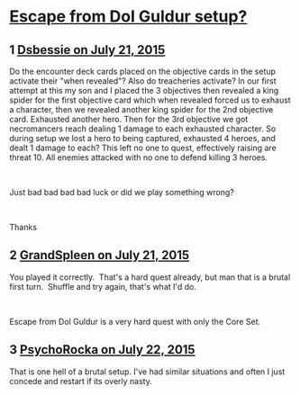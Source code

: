 # [Escape from Dol Guldur setup?](https://community.fantasyflightgames.com/topic/182981-escape-from-dol-guldur-setup/)

## 1 [Dsbessie on July 21, 2015](https://community.fantasyflightgames.com/topic/182981-escape-from-dol-guldur-setup/?do=findComment&comment=1699738)

Do the encounter deck cards placed on the objective cards in the setup activate their "when revealed"? Also do treacheries activate? In our first attempt at this my son and I placed the 3 objectives then revealed a king spider for the first objective card which when revealed forced us to exhaust a character, then we revealed another king spider for the 2nd objective card. Exhausted another hero. Then for the 3rd objective we got necromancers reach dealing 1 damage to each exhausted character. So during setup we lost a hero to being captured, exhausted 4 heroes, and dealt 1 damage to each? This left no one to quest, effectively raising are threat 10. All enemies attacked with no one to defend killing 3 heroes.

 

Just bad bad bad bad luck or did we play something wrong?

 

Thanks

## 2 [GrandSpleen on July 21, 2015](https://community.fantasyflightgames.com/topic/182981-escape-from-dol-guldur-setup/?do=findComment&comment=1699754)

You played it correctly.  That's a hard quest already, but man that is a brutal first turn.  Shuffle and try again, that's what I'd do.

 

Escape from Dol Guldur is a very hard quest with only the Core Set.

## 3 [PsychoRocka on July 22, 2015](https://community.fantasyflightgames.com/topic/182981-escape-from-dol-guldur-setup/?do=findComment&comment=1700010)

That is one hell of a brutal setup. I've had similar situations and often I just concede and restart if its overly nasty. 


